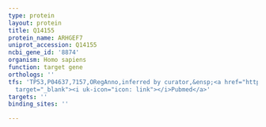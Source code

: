 ```yaml
---
type: protein
layout: protein
title: Q14155
protein_name: ARHGEF7
uniprot_accession: Q14155
ncbi_gene_id: '8874'
organism: Homo sapiens
function: target gene
orthologs: ''
tfs: 'TP53,P04637,7157,ORegAnno,inferred by curator,&ensp;<a href="https://www.ncbi.nlm.nih.gov/pubmed/?term=15843459%5Buid%5D+OR+26578589%5Buid%5D"
  target="_blank"><i uk-icon="icon: link"></i>Pubmed</a>'
targets: ''
binding_sites: ''

---
```

